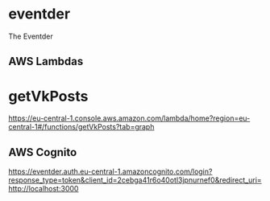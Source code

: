 # eventder
The Eventder

## AWS Lambdas

# getVkPosts

https://eu-central-1.console.aws.amazon.com/lambda/home?region=eu-central-1#/functions/getVkPosts?tab=graph

## AWS Cognito

https://eventder.auth.eu-central-1.amazoncognito.com/login?response_type=token&client_id=2cebga41r6o40otl3jpnurnef0&redirect_uri=http://localhost:3000

